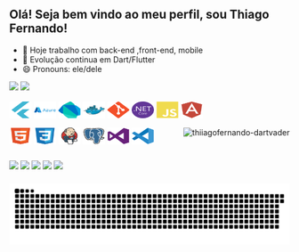 ## Olá! Seja bem vindo ao meu perfil, sou Thiago Fernando!

- 🔭 Hoje trabalho com back-end ,front-end, mobile
- 🌱 Evolução continua em Dart/Flutter
- 😄 Pronouns: ele/dele

<div>
  <a href="https://github.com/thiiagofernando"></a>
  <img height="180em" src="https://github-readme-stats.vercel.app/api?username=thiiagofernando&show_icons=true&theme=dark&include_all_commits=true&count_private=true"/>
  <img height="180em" src="https://github-readme-stats.vercel.app/api/top-langs/?username=thiiagofernando&layout=compact&langs_count=7&theme=dark"/>
</div>
<div style="display: inline_block"><br>
  <img align="center" alt="thiiagofernando-Flutter" height="30" width="40" src="https://github.com/devicons/devicon/blob/master/icons/flutter/flutter-plain.svg">
  <img align="center" alt="thiiagofernando-Azure" height="30" width="40" src="https://raw.githubusercontent.com/devicons/devicon/master/icons/azure/azure-original-wordmark.svg">
  <img align="center" alt="thiiagofernando-DartLang" height="30" width="40" src="https://raw.githubusercontent.com/devicons/devicon/master/icons/dart/dart-original.svg">
  <img align="center" alt="thiiagofernando-Docker" height="30" width="40" src="https://raw.githubusercontent.com/devicons/devicon/master/icons/docker/docker-original.svg">
  <img align="center" alt="thiiagofernando-Git" height="30" width="40" src="https://raw.githubusercontent.com/devicons/devicon/master/icons/git/git-original.svg">
  <img align="center" alt="thiiagofernando-Csharp" height="30" width="40" src="https://raw.githubusercontent.com/devicons/devicon/master/icons/dotnetcore/dotnetcore-original.svg">
  <img align="center" alt="thiiagofernando-Js" height="30" width="40" src="https://raw.githubusercontent.com/devicons/devicon/master/icons/javascript/javascript-plain.svg">
  <img align="center" alt="thiiagofernando-Angular" height="30" width="40" src="https://raw.githubusercontent.com/devicons/devicon/master/icons/angularjs/angularjs-plain.svg">
</div>
<div style="display: inline_block"><br>
  <img align="center" alt="thiiagofernando-HTML" height="30" width="40" src="https://raw.githubusercontent.com/devicons/devicon/master/icons/html5/html5-original.svg">
  <img align="center" alt="thiiagofernando-CSS" height="30" width="40" src="https://raw.githubusercontent.com/devicons/devicon/master/icons/css3/css3-original.svg">
  <img align="center" alt="thiiagofernando-Jenkins" height="30" width="40" src="https://raw.githubusercontent.com/devicons/devicon/master/icons/jenkins/jenkins-original.svg">
  <img align="center" alt="thiiagofernando-Postgres" height="30" width="40" src="https://raw.githubusercontent.com/devicons/devicon/master/icons/postgresql/postgresql-original.svg">
  <img align="center" alt="thiiagofernando-VsStudio" height="30" width="40" src="https://raw.githubusercontent.com/devicons/devicon/master/icons/visualstudio/visualstudio-plain.svg">
  <img align="center" alt="thiiagofernando-Vscode" height="30" width="40" src="https://raw.githubusercontent.com/devicons/devicon/master/icons/vscode/vscode-original.svg">
  <img align="right" alt="thiiagofernando-dartvader" height="100" src="https://media.giphy.com/media/GIIC4jmmUlXZS/giphy.gif">
</div>

##

<div>
  <a href="https://www.youtube.com/c/ThiagoFernando1" target="_blank"><img src="https://img.shields.io/badge/YouTube-FF0000?style=for-the-badge&logo=youtube&logoColor=white" target="_blank"></a>
  <a href="https://www.instagram.com/thiiagofernando" target="_blank"><img src="https://img.shields.io/badge/-Instagram-%23E4405F?style=for-the-badge&logo=instagram&logoColor=white" target="_blank"></a>
 <a href="https://discord.com/channels/thiiagofernando#2012" target="_blank"><img src="https://img.shields.io/badge/Discord-7289DA?style=for-the-badge&logo=discord&logoColor=white" target="_blank"></a> 
  <a href = "mailto:thiiago.fernandop@gmail.com"><img src="https://img.shields.io/badge/-Gmail-%23333?style=for-the-badge&logo=gmail&logoColor=white" target="_blank"></a>
  <a href="https://www.linkedin.com/in/thiiagofernando" target="_blank"><img src="https://img.shields.io/badge/-LinkedIn-%230077B5?style=for-the-badge&logo=linkedin&logoColor=white" target="_blank"></a>
  
  ![Snake animation](https://github.com/thiiagofernando/thiiagofernando/blob/main/github-contribution-grid-snake.svg)
  
</div>
